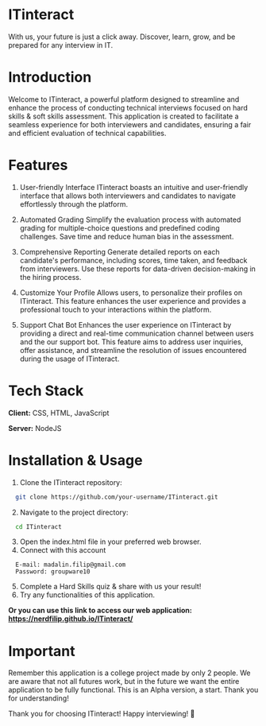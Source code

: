 # ITinteract
With us, your future is just a click away. Discover, learn, grow, and be prepared for any interview in IT.

# Introduction
Welcome to ITinteract, a powerful platform designed to streamline and enhance the process of conducting technical interviews focused on hard skills & soft skills assessment. This application is created to facilitate a seamless experience for both interviewers and candidates, ensuring a fair and efficient evaluation of technical capabilities.

# Features
1. User-friendly Interface
ITinteract boasts an intuitive and user-friendly interface that allows both interviewers and candidates to navigate effortlessly through the platform.

2. Automated Grading
Simplify the evaluation process with automated grading for multiple-choice questions and predefined coding challenges. Save time and reduce human bias in the assessment.

3. Comprehensive Reporting
Generate detailed reports on each candidate's performance, including scores, time taken, and feedback from interviewers. Use these reports for data-driven decision-making in the hiring process.

4. Customize Your Profile
Allows users, to personalize their profiles on ITinteract. This feature enhances the user experience and provides a professional touch to your interactions within the platform.

5. Support Chat Bot
Enhances the user experience on ITinteract by providing a direct and real-time communication channel between users and the our support bot. This feature aims to address user inquiries, offer assistance, and streamline the resolution of issues encountered during the usage of ITinteract.

# Tech Stack
**Client:** CSS, HTML, JavaScript

**Server:** NodeJS

# Installation & Usage
1. Clone the ITinteract repository:
```bash
  git clone https://github.com/your-username/ITinteract.git
```
2. Navigate to the project directory:
```bash
  cd ITinteract
```
3. Open the index.html file in your preferred web browser.
4. Connect with this account
```text
  E-mail: madalin.filip@gmail.com
  Password: groupware10
```
5. Complete a Hard Skills quiz & share with us your result!
6. Try any functionalities of this application.

**Or you can use this link to access our web application: https://nerdfilip.github.io/ITinteract/**

# Important
Remember this application is a college project made by only 2 people. We are aware that not all futures work, but in the future we want the entire application to be fully functional. This is an Alpha version, a start. Thank you for understanding!

Thank you for choosing ITinteract! Happy interviewing! 🚀
